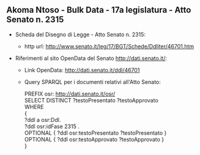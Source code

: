 ## Akoma Ntoso - Bulk Data - 17a legislatura - Atto Senato n. 2315 ##

* Scheda del Disegno di Legge - Atto Senato n. 2315:
	* http url: http://www.senato.it/leg/17/BGT/Schede/Ddliter/46701.htm

* Riferimenti al sito OpenData del Senato http://dati.senato.it/:
	* Link OpenData: http://dati.senato.it/ddl/46701
	* Query SPARQL per i documenti relativi all'Atto Senato:

        PREFIX osr: <http://dati.senato.it/osr/>  
		SELECT DISTINCT ?testoPresentato ?testoApprovato  
		WHERE  
		{  
		    ?ddl a osr:Ddl.  
		    ?ddl osr:idFase 2315 .  
		    OPTIONAL { ?ddl osr:testoPresentato ?testoPresentato }  
		    OPTIONAL { ?ddl osr:testoApprovato ?testoApprovato }  
		}
		